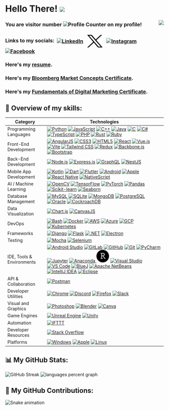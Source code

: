 # Hello There! <img src="https://media.giphy.com/media/v1.Y2lkPTc5MGI3NjExYThldjk3NmRqYXB5bGxmdzE4ZzI5d2c2bXhlZ2l0cTl4NGxzdWh5dSZlcD12MV9pbnRlcm5hbF9naWZfYnlfaWQmY3Q9cw/w1OBpBd7kJqHrJnJ13/giphy.gif" width="50px">

<img align = "right" height = "300" src = "https://media.giphy.com/media/v1.Y2lkPTc5MGI3NjExbTNiYndtMDYzaHl5M3hxcDZnN20yNXd0OWI5amM2MHdveXpsMGo2ciZlcD12MV9pbnRlcm5hbF9naWZfYnlfaWQmY3Q9cw/9Vozsrukh9ZIs/giphy.gif" />

### You are visitor number <img src="https://profile-counter.glitch.me/iamrishigandhi/count.svg?" alt="Profile Counter" width="250" /> on my profile!

### Links to my socials:&nbsp; <a href="https://www.linkedin.com/in/iamrishigandhi/"><img align="center" src="https://raw.githubusercontent.com/rahuldkjain/github-profile-readme-generator/master/src/images/icons/Social/linked-in-alt.svg" alt="LinkedIn" height="25" width="40" /></a> &nbsp; <a href="https://twitter.com/i8rishigandhi" target="_blank"><img align="center" src="https://github.com/simple-icons/simple-icons/blob/develop/icons/x.svg" alt="Twitter" height="40" width="50" /></a> &nbsp; <a href="https://www.instagram.com/iamrishigandhi/" target="_blank"><img align="center" src="https://raw.githubusercontent.com/rahuldkjain/github-profile-readme-generator/master/src/images/icons/Social/instagram.svg" alt="Instagram" height="40" width="40" /></a> &nbsp; <a href="https://www.facebook.com/iamrishigandhi/" target="_blank"><img align="center" src="https://raw.githubusercontent.com/rahuldkjain/github-profile-readme-generator/master/src/images/icons/Social/facebook.svg" alt="Facebook" height="40" width="40" /></a> &nbsp;

### Here's my [resume](https://github.com/iamrishigandhi/iamrishigandhi/blob/main/Rishi_Gandhi_Resume.pdf).

### Here's my [Bloomberg Market Concepts Certificate](https://portal.bloombergforeducation.com/certificates/XXUQ4wagDCUqi6AcPZT4djj7).

### Here's my [Fundamentals of Digital Marketing Certificate](https://skillshop.exceedlms.com/student/award/bnkWcznYPTen9NfVYCDMXctm).

## 💼 Overview of my skills:

| Category               | Technologies                                                                                                                                                                                                                                                                                                                                                                                                                                                                                                                                                                                                                                                                                                                                                                                                                                                                                                                                                                                                                                                                                                                                                                                                                                        |
| ---------------------- | --------------------------------------------------------------------------------------------------------------------------------------------------------------------------------------------------------------------------------------------------------------------------------------------------------------------------------------------------------------------------------------------------------------------------------------------------------------------------------------------------------------------------------------------------------------------------------------------------------------------------------------------------------------------------------------------------------------------------------------------------------------------------------------------------------------------------------------------------------------------------------------------------------------------------------------------------------------------------------------------------------------------------------------------------------------------------------------------------------------------------------------------------------------------------------------------------------------------------------------------------- |
| Programming Languages | <a href="https://www.python.org/" target="_blank"><img src="https://github.com/iamrishigandhi/skill-icons/blob/main/icons/Python-Light.svg" height="40" alt="Python" /></a> <a href="https://developer.mozilla.org/en-US/docs/Web/JavaScript" target="_blank"><img src="https://skillicons.dev/icons?i=js" height="40" alt="JavaScript" /></a> <a href="https://isocpp.org/" target="_blank"><img src="https://github.com/iamrishigandhi/skill-icons/blob/main/icons/CPP.svg" height="40" alt="C++" /></a> <a href="https://www.java.com/" target="_blank"><img src="https://github.com/iamrishigandhi/skill-icons/blob/main/icons/Java-Light.svg" height="40" alt="Java" /></a> <a href="https://en.wikipedia.org/wiki/C_(programming_language)" target="_blank"><img src="https://github.com/iamrishigandhi/skill-icons/blob/main/icons/C.svg" height="40" alt="C" /></a> <a href="https://learn.microsoft.com/en-us/dotnet/csharp/" target="_blank"><img src="https://github.com/iamrishigandhi/skill-icons/blob/main/icons/CS.svg" height="40" alt="C#" /></a> <a href="https://www.typescriptlang.org/" target="_blank"><img src="https://skillicons.dev/icons?i=ts" height="40" alt="TypeScript" /></a> <a href="https://www.php.net/" target="_blank"><img src="https://github.com/iamrishigandhi/skill-icons/blob/main/icons/PHP-Light.svg" height="40" alt="PHP" /></a> <a href="https://www.rust-lang.org/" target="_blank"><img src="https://github.com/iamrishigandhi/skill-icons/blob/main/icons/Rust.svg" height="40" alt="Rust" /></a> <a href="https://www.ruby-lang.org/" target="_blank"><img src="https://github.com/iamrishigandhi/skill-icons/blob/main/icons/Ruby.svg" height="40" alt="Ruby" /></a> |
| Front-End Development | <a href="https://angular.io/" target="_blank"><img src="https://github.com/iamrishigandhi/skill-icons/blob/main/icons/Angular-Light.svg" height="40" alt="AngularJS" /></a> <a href="https://developer.mozilla.org/en-US/docs/Web/CSS" target="_blank"><img src="https://cdn.jsdelivr.net/gh/devicons/devicon/icons/css3/css3-original.svg" height="40" alt="CSS3" /></a> <a href="https://developer.mozilla.org/en-US/docs/Web/HTML" target="_blank"><img src="https://skillicons.dev/icons?i=html" height="40" alt="HTML5" /></a> <a href="https://reactjs.org/" target="_blank"><img src="https://github.com/iamrishigandhi/skill-icons/blob/main/icons/React-Light.svg" height="40" alt="React" /></a> <a href="https://vuejs.org/" target="_blank"><img src="https://github.com/iamrishigandhi/skill-icons/blob/main/icons/VueJS-Light.svg" height="40" alt="Vue.js" /></a> <a href="https://vitejs.dev/" target="_blank"><img src="https://github.com/iamrishigandhi/skill-icons/blob/main/icons/Vite-Light.svg" height="40" alt="Vite" /></a> <a href="https://tailwindcss.com/" target="_blank"><img src="https://github.com/iamrishigandhi/skill-icons/blob/main/icons/TailwindCSS-Light.svg" height="40" alt="Tailwind CSS" /></a> <a href="https://redux.js.org/" target="_blank"><img src="https://github.com/iamrishigandhi/skill-icons/blob/65dea6c4eaca7da319e552c09f4cf5a9a8dab2c8/icons/Redux.svg#L4" height="40" alt="Redux" /></a> <a href="https://backbonejs.org/" target="_blank"><img src="https://cdn.jsdelivr.net/gh/devicons/devicon/icons/backbonejs/backbonejs-original.svg" height="40" alt="Backbone.js" /></a> <a href="https://getbootstrap.com/" target="_blank"><img src="https://cdn.jsdelivr.net/gh/devicons/devicon/icons/bootstrap/bootstrap-original.svg" height="40" alt="Bootstrap" /></a> |
| Back-End Development | <a href="https://nodejs.org/" target="_blank"><img src="https://github.com/iamrishigandhi/skill-icons/blob/main/icons/NodeJS-Light.svg" height="40" alt="Node.js" /></a> <a href="https://expressjs.com/" target="_blank"><img src="https://github.com/iamrishigandhi/skill-icons/blob/65dea6c4eaca7da319e552c09f4cf5a9a8dab2c8/icons/ExpressJS-Light.svg#L1" height="40" alt="Express.js" /></a> <a href="https://graphql.org/" target="_blank"><img src="https://github.com/iamrishigandhi/skill-icons/blob/main/icons/GraphQL-Light.svg" height="40" alt="GraphQL" /></a> <a href="https://nestjs.com/" target="_blank"><img src="https://github.com/iamrishigandhi/skill-icons/blob/main/icons/NestJS-Light.svg" height="40" alt="NestJS" /></a> |
| Mobile App Development | <a href="https://kotlinlang.org/" target="_blank"><img src="https://github.com/iamrishigandhi/skill-icons/blob/main/icons/Kotlin-Light.svg" height="40" alt="Kotlin" /></a> <a href="https://dart.dev/" target="_blank"><img src="https://github.com/iamrishigandhi/skill-icons/blob/main/icons/Dart-Light.svg" height="40" alt="Dart" /></a> <a href="https://flutter.dev/" target="_blank"><img src="https://github.com/iamrishigandhi/skill-icons/blob/main/icons/Flutter-Light.svg" height="40" alt="Flutter" /></a> <a href="https://www.android.com/" target="_blank"><img src="https://upload.wikimedia.org/wikipedia/commons/d/d7/Android_robot.svg" height="40" alt="Android" /></a> <a href="https://developer.apple.com/" target="_blank"><img src="https://github.com/iamrishigandhi/skill-icons/blob/main/icons/Apple-Light.svg" height="40" alt="Apple" /></a> <a href="https://reactnative.dev/" target="_blank"><img src="https://github.com/iamrishigandhi/skill-icons/blob/main/icons/React-Light.svg" height="40" alt="React Native" /></a> <a href="https://nativescript.org/" target="_blank"><img src="https://cdn.simpleicons.org/nativescript/65ADF1" height="40" alt="NativeScript" /></a> |
| AI / Machine Learning | <a href="https://opencv.org/" target="_blank"><img src="https://github.com/iamrishigandhi/skill-icons/blob/main/icons/OpenCV-Light.svg" height="40" alt="OpenCV" /></a> <a href="https://www.tensorflow.org/" target="_blank"><img src="https://github.com/iamrishigandhi/skill-icons/blob/main/icons/TensorFlow-Light.svg" height="40" alt="TensorFlow" /></a> <a href="https://pytorch.org/" target="_blank"><img src="https://github.com/iamrishigandhi/skill-icons/blob/main/icons/PyTorch-Light.svg" height="40" alt="PyTorch" /></a> <a href="https://pandas.pydata.org/" target="_blank"><img src="https://cdn.jsdelivr.net/gh/devicons/devicon/icons/pandas/pandas-original.svg" height="40" alt="Pandas" /></a> <a href="https://scikit-learn.org/" target="_blank"><img src="https://github.com/iamrishigandhi/skill-icons/blob/main/icons/SciKitLearn-Light.svg" height="40" alt="Scikit-learn" /></a> <a href="https://seaborn.pydata.org/" target="_blank"><img src="https://seaborn.pydata.org/_images/logo-mark-lightbg.svg" height="40" alt="Seaborn" /></a> |
| Database Management | <a href="https://www.mysql.com/" target="_blank"><img src="https://github.com/iamrishigandhi/skill-icons/blob/main/icons/MySQL-Light.svg" height="40" alt="MySQL" /></a> <a href="https://www.sqlite.org/" target="_blank"><img src="https://cdn.jsdelivr.net/gh/devicons/devicon/icons/sqlite/sqlite-original.svg" height="40" alt="SQLite" /></a> <a href="https://www.mongodb.com/" target="_blank"><img src="https://github.com/iamrishigandhi/skill-icons/blob/main/icons/MongoDB.svg" height="40" alt="MongoDB" /></a> <a href="https://www.postgresql.org/" target="_blank"><img src="https://github.com/iamrishigandhi/skill-icons/blob/main/icons/PostgreSQL-Light.svg" height="40" alt="PostgreSQL" /></a> <a href="https://www.oracle.com/database/" target="_blank"><img src="https://cdn.jsdelivr.net/gh/devicons/devicon/icons/oracle/oracle-original.svg" height="40" alt="Oracle" /></a> <a href="https://www.cockroachlabs.com/" target="_blank"><img src="https://cdn.simpleicons.org/cockroachlabs/6933FF" height="40" alt="CockroachDB" /></a> |
| Data Visualization     | <a href="https://www.chartjs.org/" target="_blank"><img src="https://upload.wikimedia.org/wikipedia/commons/8/86/Chart.js_logo.svg" height="40" alt="Chart.js" /></a> <a href="https://canvasjs.com/" target="_blank"><img src="https://github.com/simple-icons/simple-icons/blob/196c5713f742a811891402682769750f396a7017/icons/canvas.svg#L1" height="40" alt="CanvasJS" /></a> |
| DevOps | <a href="https://www.gnu.org/software/bash/" target="_blank"><img src="https://github.com/iamrishigandhi/skill-icons/blob/main/icons/Bash-Light.svg" height="40" alt="Bash" /></a> <a href="https://www.docker.com/" target="_blank"><img src="https://github.com/iamrishigandhi/skill-icons/blob/main/icons/Docker.svg" height="40" alt="Docker" /></a> <a href="https://aws.amazon.com/" target="_blank"><img src="https://github.com/iamrishigandhi/skill-icons/blob/main/icons/AWS-Light.svg" height="40" alt="AWS" /></a> <a href="https://azure.microsoft.com/en-us/" target="_blank"><img src="https://github.com/iamrishigandhi/skill-icons/blob/main/icons/Azure-Light.svg" height="40" alt="Azure" /></a> <a href="https://cloud.google.com/" target="_blank"><img src="https://github.com/iamrishigandhi/skill-icons/blob/main/icons/GCP-Light.svg" height="40" alt="GCP" /></a> <a href="https://kubernetes.io/" target="_blank"><img src="https://github.com/iamrishigandhi/skill-icons/blob/main/icons/Kubernetes.svg" height="40" alt="Kubernetes" /></a> |
| Frameworks | <a href="https://www.djangoproject.com/" target="_blank"><img src="https://skillicons.dev/icons?i=django" height="40" alt="Django" /></a> <a href="https://flask.palletsprojects.com/" target="_blank"><img src="https://github.com/iamrishigandhi/skill-icons/blob/main/icons/Flask-Light.svg" height="40" alt="Flask" /></a> <a href="https://dotnet.microsoft.com/" target="_blank"><img src="https://github.com/iamrishigandhi/skill-icons/blob/65dea6c4eaca7da319e552c09f4cf5a9a8dab2c8/icons/DotNet.svg#L1" height="40" alt=".NET" /></a> <a href="https://www.electronjs.org/" target="_blank"><img src="https://github.com/iamrishigandhi/skill-icons/blob/65dea6c4eaca7da319e552c09f4cf5a9a8dab2c8/icons/Electron.svg#L1" height="40" alt="Electron" /></a> |
| Testing | <a href="https://mochajs.org/" target="_blank"><img src="https://cdn.simpleicons.org/mocha/8D6748" height="40" alt="Mocha" /></a> <a href="https://www.selenium.dev/" target="_blank"><img src="https://github.com/iamrishigandhi/skill-icons/blob/main/icons/Selenium.svg" height="40" alt="Selenium" /></a> |
| IDE, Tools & Environments | <a href="https://developer.android.com/studio" target="_blank"><img src="https://github.com/iamrishigandhi/skill-icons/blob/main/icons/AndroidStudio-Light.svg" height="40" alt="Android Studio" /></a> <a href="https://gitlab.com/" target="_blank"><img src="https://github.com/iamrishigandhi/skill-icons/blob/main/icons/GitLab-Light.svg" height="40" alt="GitLab" /></a> <a href="https://github.com/" target="_blank"><img src="https://github.com/iamrishigandhi/skill-icons/blob/main/icons/Github-Light.svg" height="40" alt="GitHub" /></a>  <a href="https://git-scm.com/" target="_blank"><img src="https://github.com/iamrishigandhi/skill-icons/blob/main/icons/Git.svg" height="40" alt="Git" /></a> <a href="https://www.jetbrains.com/pycharm/" target="_blank"><img src="https://github.com/iamrishigandhi/skill-icons/blob/main/icons/PyCharm-Light.svg" height="40" alt="PyCharm" /></a> <a href="https://jupyter.org/" target="_blank"><img src="https://github.com/iamrishigandhi/dev-icons/blob/master/icons/jupyter/jupyter-original.svg" height="40" alt="Jupyter" /></a> <a href="https://www.anaconda.com/" target="_blank"><img src="https://github.com/iamrishigandhi/skill-icons/blob/main/icons/Anaconda-Light.svg" height="40" alt="Anaconda" /> </a> <a href="https://posit.co/products/open-source/rstudio/" target="_blank"><img src="https://github.com/simple-icons/simple-icons/blob/196c5713f742a811891402682769750f396a7017/icons/rstudioide.svg#L1" height="40" alt="RStudio" /></a> <a href="https://visualstudio.microsoft.com/" target="_blank"><img src="https://github.com/iamrishigandhi/skill-icons/blob/main/icons/VisualStudio-Light.svg" height="40" alt="Visual Studio" /></a> <a href="https://code.visualstudio.com/" target="_blank"><img src="https://github.com/iamrishigandhi/skill-icons/blob/main/icons/VSCode-Light.svg" height="40" alt="VS Code" /></a> <a href="https://www.bluej.org/" target="_blank"><img src="https://upload.wikimedia.org/wikipedia/commons/4/47/BlueJ_Logo.svg" height="40" width="40" alt="BlueJ" /></a> <a href="https://netbeans.apache.org/" target="_blank"><img src="https://upload.wikimedia.org/wikipedia/commons/9/98/Apache_NetBeans_Logo.svg" height="40" alt="Apache NetBeans" /></a> <a href="https://www.jetbrains.com/idea/" target="_blank"><img src="https://github.com/iamrishigandhi/skill-icons/blob/main/icons/Idea-Light.svg" height="40" alt="IntelliJ IDEA" /></a> <a href="https://www.eclipse.org/" target="_blank"><img src="https://github.com/iamrishigandhi/skill-icons/blob/main/icons/Eclipse-Light.svg" height="40" alt="Eclipse" /></a> |
| API & Collaboration | <a href="https://www.postman.com/" target="_blank"><img src="https://github.com/iamrishigandhi/skill-icons/blob/main/icons/Postman.svg" height="40" alt="Postman" /></a> |
| Developer Utilities | <a href="https://www.google.com/chrome/" target="_blank"><img src="https://cdn.jsdelivr.net/gh/devicons/devicon/icons/chrome/chrome-original.svg" height="40" alt="Chrome" /></a> <a href="https://discord.com/" target="_blank"><img src="https://github.com/iamrishigandhi/skill-icons/blob/main/icons/Discord.svg" height="40" alt="Discord" /></a> <a href="https://www.mozilla.org/en-US/firefox/new/" target="_blank"><img src="https://cdn.simpleicons.org/firefox/FF7139" height="40" alt="Firefox" /></a> <a href="https://slack.com/" target="_blank"><img src="https://cdn.jsdelivr.net/gh/devicons/devicon/icons/slack/slack-original.svg" height="40" alt="Slack" /></a> |
| Visual and Graphics | <a href="https://www.adobe.com/products/photoshop.html" target="_blank"><img src="https://github.com/iamrishigandhi/skill-icons/blob/main/icons/Photoshop.svg" height="40" alt="Photoshop" /></a> <a href="https://www.blender.org/" target="_blank"><img src="https://github.com/iamrishigandhi/skill-icons/blob/main/icons/Blender-Light.svg" height="40" alt="Blender" /></a> <a href="https://www.canva.com/" target="_blank"><img src="https://cdn.simpleicons.org/canva/00C4CC" height="40" alt="Canva" /></a> |
| Game Engines | <a href="https://www.unrealengine.com/" target="_blank"><img src="https://github.com/iamrishigandhi/skill-icons/blob/65dea6c4eaca7da319e552c09f4cf5a9a8dab2c8/icons/UnrealEngine.svg#L1" height="40" alt="Unreal Engine" /></a> <a href="https://unity.com/" target="_blank"><img src="https://github.com/iamrishigandhi/skill-icons/blob/main/icons/Unity-Light.svg" height="40" alt="Unity" /></a> |
| Automation | <a href="https://ifttt.com/" target="_blank"><img src="https://cdn.jsdelivr.net/gh/devicons/devicon/icons/ifttt/ifttt-original.svg" height="40" alt="IFTTT" /></a> |
| Developer Resources | <a href="https://stackoverflow.com/" target="_blank"><img src="https://github.com/iamrishigandhi/skill-icons/blob/main/icons/StackOverflow-Light.svg" height="40" alt="Stack Overflow" /></a> |
| Platforms | <a href="https://www.microsoft.com/en-us/windows" target="_blank"><img src="https://github.com/iamrishigandhi/skill-icons/blob/main/icons/Windows-Light.svg" height="40" alt="Windows" /></a> <a href="https://www.apple.com/macos/" target="_blank"><img src="https://github.com/iamrishigandhi/skill-icons/blob/main/icons/Apple-Light.svg" height="40" alt="Apple" /></a> <a href="https://www.kernel.org/" target="_blank"><img src="https://github.com/iamrishigandhi/skill-icons/blob/main/icons/Linux-Light.svg" height="40" alt="Linux" /></a> |

## 📊 My GitHub Stats:

<img src="https://github-readme-streak-stats.herokuapp.com?user=iamrishigandhi&theme=vision-friendly-dark&hide_border=true&mode=daily&card_width=468" alt="GitHub Streak" />

<img src="https://github-readme-stats.vercel.app/api/top-langs/?username=iamrishigandhi&locale=en&hide_title=false&layout=compact&card_width=436&langs_count=6&theme=vision-friendly-dark&hide_border=true&include_all_commits=true&count_private=true" height="150" alt="languages percent graph" />

## 🚀 My GitHub Contributions:

<img src="https://raw.githubusercontent.com/iamrishigandhi/iamrishigandhi/output/snake.svg" alt="Snake animation" />
